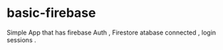 # basic-firebase

Simple App that has firebase Auth , Firestore atabase connected , login sessions .

